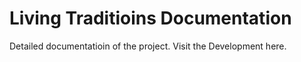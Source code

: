 # Living Traditioins Documentation
Detailed documentatioin of the project.
Visit the Development here.
